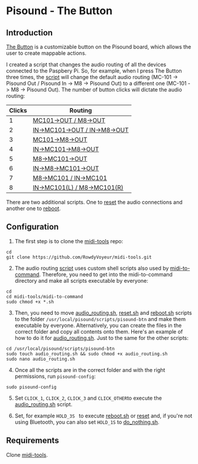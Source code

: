 # Pisound - The Button

## Introduction

[The Button](https://blokas.io/pisound/docs/the-button/) is a customizable button on the Pisound board, which allows the user to create mappable actions.

I created a script that changes the audio routing of all the devices connected to the Paspbery Pi. So, for example, when I press The Button three times, the [script](https://github.com/RowdyVoyeur/midi-tools/blob/main/pisound-btn/audio_routing.sh) will change the default audio routing (MC-101 -> Pisound Out / Pisound In -> M8 -> Pisound Out) to a different one (MC-101 -> M8 -> Pisound Out). The number of button clicks will dictate the audio routing:

| Clicks | Routing |
| --- | --- |
| 1 | [MC101->OUT / M8->OUT](https://github.com/RowdyVoyeur/midi-tools/blob/main/midi-to-command/audioconfig07.sh) |
| 2 | [IN->MC101->OUT / IN->M8->OUT](https://github.com/RowdyVoyeur/midi-tools/blob/main/midi-to-command/audioconfig09.sh) |
| 3 | [MC101->M8->OUT](https://github.com/RowdyVoyeur/midi-tools/blob/main/midi-to-command/audioconfig01.sh) |
| 4 | [IN->MC101->M8->OUT](https://github.com/RowdyVoyeur/midi-tools/blob/main/midi-to-command/audioconfig02.sh) |
| 5 | [M8->MC101->OUT](https://github.com/RowdyVoyeur/midi-tools/blob/main/midi-to-command/audioconfig03.sh) |
| 6 | [IN->M8->MC101->OUT](https://github.com/RowdyVoyeur/midi-tools/blob/main/midi-to-command/audioconfig04.sh) |
| 7 | [M8->MC101 / IN->MC101](https://github.com/RowdyVoyeur/midi-tools/blob/main/midi-to-command/audioconfig05.sh) |
| 8 | [IN->MC101(L) / M8->MC101(R)](https://github.com/RowdyVoyeur/midi-tools/blob/main/midi-to-command/audioconfig06.sh) |

There are two additional scripts. One to [reset](https://github.com/RowdyVoyeur/midi-tools/blob/main/pisound-btn/reset.sh) the audio connections and another one to [reboot](https://github.com/RowdyVoyeur/midi-tools/blob/main/pisound-btn/reboot.sh).

## Configuration

1. The first step is to clone the [midi-tools](https://github.com/RowdyVoyeur/midi-tools/) repo:
```
cd
git clone https://github.com/RowdyVoyeur/midi-tools.git
```  

2. The audio routing [script](https://github.com/RowdyVoyeur/midi-tools/blob/main/pisound-btn/audio_routing.sh) uses custom shell scripts also used by [midi-to-command](https://github.com/RowdyVoyeur/midi-tools/tree/main/midi-to-command). Therefore, you need to get into the midi-to-command directory and make all scripts executable by everyone:
```
cd
cd midi-tools/midi-to-command
sudo chmod +x *.sh
```

3. Then, you need to move [audio_routing.sh](https://github.com/RowdyVoyeur/midi-tools/blob/main/pisound-btn/audio_routing.sh), [reset.sh](https://github.com/RowdyVoyeur/midi-tools/blob/main/pisound-btn/reset.sh) and [reboot.sh](https://github.com/RowdyVoyeur/midi-tools/blob/main/pisound-btn/reboot.sh) scripts to the folder `/usr/local/pisound/scripts/pisound-btn` and make them executable by everyone. Alternatively, you can create the files in the correct folder and copy all contents onto them. Here's an example of how to do it for [audio_routing.sh](https://github.com/RowdyVoyeur/midi-tools/blob/main/pisound-btn/audio_routing.sh). Just to the same for the other scripts:
```
cd /usr/local/pisound/scripts/pisound-btn
sudo touch audio_routing.sh && sudo chmod +x audio_routing.sh
sudo nano audio_routing.sh
```

4. Once all the scripts are in the correct folder and with the right permissions, run `pisound-config`:
```
sudo pisound-config
```

5. Set `CLICK_1`, `CLICK_2`, `CLICK_3` and `CLICK_OTHER`to execute the [audio_routing.sh](https://github.com/RowdyVoyeur/midi-tools/blob/main/pisound-btn/audio_routing.sh) script.

6. Set, for example `HOLD_3S ` to execute [reboot.sh](https://github.com/RowdyVoyeur/midi-tools/blob/main/pisound-btn/reboot.sh) or [reset](https://github.com/RowdyVoyeur/midi-tools/blob/main/pisound-btn/reset.sh) and, if you're not using Bluetooth, you can also set `HOLD_1S` to [do_nothing.sh](https://github.com/BlokasLabs/pisound/blob/master/scripts/pisound-btn/do_nothing.sh).

## Requirements

Clone [midi-tools](https://github.com/RowdyVoyeur/midi-tools/).

